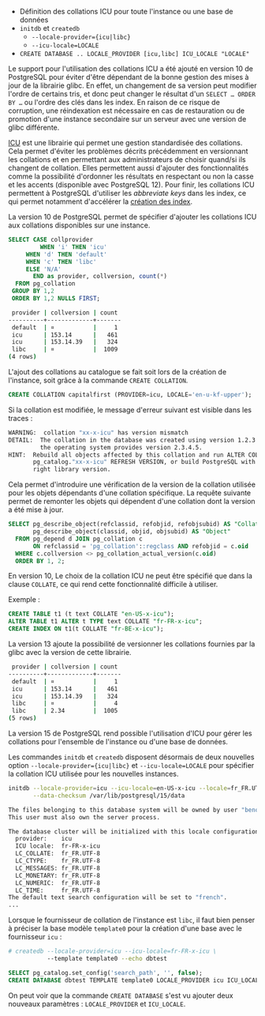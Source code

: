 <!--
Les commits sur ce sujet sont :

* https://www.postgresql.org/message-id/flat/20220318031244.tu3wwlyxxabzq3iu%40jrouhaud#f6c6c1ae24fdd44e5598312bed8e2760
* https://www.postgresql.org/message-id/E1nVrzX-000Xxn-OQ@gemulon.postgresql.org

* https://www.postgresql.org/message-id/E1nJVyA-0003tZ-IP@gemulon.postgresql.org (db level coll version tracking)

Discussion

* https://www.postgresql.org/message-id/flat/5e756dd6-0e91-d778-96fd-b1bcb06c161a@2ndquadrant.com 

-->

<div class="slide-content">

 * Définition des collations ICU pour toute l'instance ou une base de données
 * `initdb` et `createdb`
   + `--locale-provider={icu|libc}`
   + `--icu-locale=LOCALE`
 * `CREATE DATABASE .. LOCALE_PROVIDER [icu,libc] ICU_LOCALE "LOCALE"`

</div>

<div class="notes">

Le support pour l'utilisation des collations ICU a été ajouté en version 10
de PostgreSQL pour éviter d'être dépendant de la bonne gestion des mises à jour
de la librairie glibc. En effet, un changement de sa version
peut modifier l'ordre de certains tris, et donc peut changer le résultat d'un
`SELECT … ORDER BY …`  ou l'ordre des clés dans les index.
En raison de ce risque de
corruption, une réindexation est nécessaire en cas de restauration ou de
promotion d'une instance secondaire sur un serveur avec une version de glibc
différente.

[ICU](https://icu.unicode.org/home) est une librairie qui permet une
gestion standardisée des collations.
Cela permet d'éviter les problèmes décrits précédemment en versionnant les
collations et en permettant aux administrateurs de choisir quand/si ils
changent de collation. Elles permettent aussi d'ajouter des fonctionnalités
comme la possibilité d'ordonner les résultats en respectant ou non la casse et
les accents (disponible avec PostgreSQL 12). Pour finir, les collations ICU
permettent à PostgreSQL d'utiliser les _abbreviate keys_ dans les index, ce qui
permet notamment d'accélérer la [création des
index](https://blog.anayrat.info/2017/11/19/postgresql-10-icu-abbreviated-keys/).

La version 10 de PostgreSQL permet de spécifier d'ajouter les collations ICU
aux collations disponibles sur une instance.

```sql
SELECT CASE collprovider 
         WHEN 'i' THEN 'icu' 
	 WHEN 'd' THEN 'default' 
	 WHEN 'c' THEN 'libc' 
	 ELSE 'N/A' 
       END as provider, collversion, count(*) 
  FROM pg_collation
 GROUP BY 1,2
 ORDER BY 1,2 NULLS FIRST;
```
```sh
 provider | collversion | count
----------+-------------+-------
 default  | ¤           |     1
 icu      | 153.14      |   461
 icu      | 153.14.39   |   324
 libc     | ¤           |  1009
(4 rows)
```

L'ajout des collations au catalogue se fait soit lors de la création de l'instance,
soit grâce à la commande `CREATE COLLATION`.

```sql
CREATE COLLATION capitalfirst (PROVIDER=icu, LOCALE='en-u-kf-upper');
```

Si la collation est modifiée, le message d'erreur suivant est visible dans les
traces :

```sh
WARNING:  collation "xx-x-icu" has version mismatch
DETAIL:  The collation in the database was created using version 1.2.3.4, but
         the operating system provides version 2.3.4.5.
HINT:  Rebuild all objects affected by this collation and run ALTER COLLATION
       pg_catalog."xx-x-icu" REFRESH VERSION, or build PostgreSQL with the
       right library version.
```

Cela permet d'introduire une vérification de la version de la collation
utilisée pour les objets dépendants d'une collation spécifique. La requête
suivante permet de remonter les objets qui dépendent d'une collation dont la
version a été mise à jour.

```sql
SELECT pg_describe_object(refclassid, refobjid, refobjsubid) AS "Collation",
       pg_describe_object(classid, objid, objsubid) AS "Object"
  FROM pg_depend d JOIN pg_collation c
       ON refclassid = 'pg_collation'::regclass AND refobjid = c.oid
  WHERE c.collversion <> pg_collation_actual_version(c.oid)
  ORDER BY 1, 2;
```

En version 10, Le choix de la collation ICU ne peut être spécifié que dans
la clause `COLLATE`, ce qui rend cette fonctionnalité difficile à utiliser.

Exemple :

```sql
CREATE TABLE t1 (t text COLLATE "en-US-x-icu");
ALTER TABLE t1 ALTER t TYPE text COLLATE "fr-FR-x-icu";
CREATE INDEX ON t1(t COLLATE "fr-BE-x-icu");
```

La version 13 ajoute la possibilité de versionner les collations fournies par
la glibc avec la version de cette librairie.

```sh
 provider | collversion | count
----------+-------------+-------
 default  | ¤           |     1
 icu      | 153.14      |   461
 icu      | 153.14.39   |   324
 libc     | ¤           |     4
 libc     | 2.34        |  1005
(5 rows)
```

La version 15 de PostgreSQL rend possible l'utilisation d'ICU pour gérer les
collations pour l'ensemble de l'instance ou d'une base de données.

Les commandes  `initdb` et `createdb` disposent désormais de deux nouvelles
option `--locale-provider={icu|libc}` et `--icu-locale=LOCALE` pour spécifier
la collation ICU utilisée pour les nouvelles instances.

```bash
initdb --locale-provider=icu --icu-locale=en-US-x-icu --locale=fr_FR.UTF-8 \
       --data-checksum /var/lib/postgresql/15/data
```
```sh
The files belonging to this database system will be owned by user "benoit".
This user must also own the server process.

The database cluster will be initialized with this locale configuration:
  provider:    icu
  ICU locale:  fr-FR-x-icu
  LC_COLLATE:  fr_FR.UTF-8
  LC_CTYPE:    fr_FR.UTF-8
  LC_MESSAGES: fr_FR.UTF-8
  LC_MONETARY: fr_FR.UTF-8
  LC_NUMERIC:  fr_FR.UTF-8
  LC_TIME:     fr_FR.UTF-8
The default text search configuration will be set to "french".
...
```

Lorsque le fournisseur de collation de l'instance est `libc`, il faut bien
penser à préciser la base modèle `template0` pour la création d'une base avec
le fournisseur `icu` :

```bash
# createdb --locale-provider=icu --icu-locale=fr-FR-x-icu \
           --template template0 --echo dbtest
```
```sql
SELECT pg_catalog.set_config('search_path', '', false);
CREATE DATABASE dbtest TEMPLATE template0 LOCALE_PROVIDER icu ICU_LOCALE 'fr-FR-x-icu';
```

On peut voir que la commande `CREATE DATABASE` s'est vu ajouter deux nouveaux
paramètres : `LOCALE_PROVIDER` et `ICU_LOCALE`.

</div>

